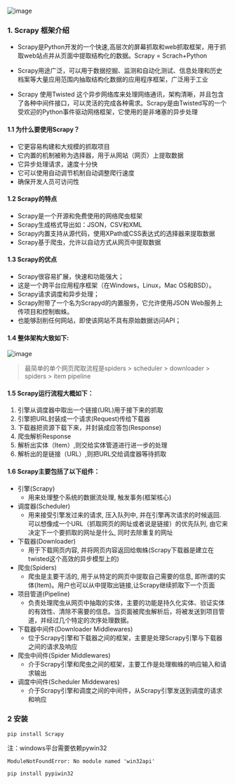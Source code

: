 ![image](https://note.youdao.com/yws/api/personal/file/3B46CE1A83254E4ABC7CCBC6DA7F8838?method=download&shareKey=2bba5f9fd137f02bc237bfca800e603a)
### 1. Scrapy 框架介绍
- Scrapy是Python开发的一个快速,高层次的屏幕抓取和web抓取框架，用于抓取web站点并从页面中提取结构化的数据。Scrapy = Scrach+Python

- Scrapy用途广泛，可以用于数据挖掘、监测和自动化测试、信息处理和历史档案等大量应用范围内抽取结构化数据的应用程序框架，广泛用于工业

- Scrapy 使用Twisted 这个异步网络库来处理网络通讯，架构清晰，并且包含了各种中间件接口，可以灵活的完成各种需求。Scrapy是由Twisted写的一个受欢迎的Python事件驱动网络框架，它使用的是非堵塞的异步处理
#### 1.1 为什么要使用Scrapy？
- 它更容易构建和大规模的抓取项目
- 它内置的机制被称为选择器，用于从网站（网页）上提取数据
- 它异步处理请求，速度十分快
- 它可以使用自动调节机制自动调整爬行速度
- 确保开发人员可访问性
#### 1.2 Scrapy的特点
- Scrapy是一个开源和免费使用的网络爬虫框架
- Scrapy生成格式导出如：JSON，CSV和XML
- Scrapy内置支持从源代码，使用XPath或CSS表达式的选择器来提取数据
- Scrapy基于爬虫，允许以自动方式从网页中提取数据

#### 1.3 Scrapy的优点
- Scrapy很容易扩展，快速和功能强大；
- 这是一个跨平台应用程序框架（在Windows，Linux，Mac OS和BSD）。
- Scrapy请求调度和异步处理；
- Scrapy附带了一个名为Scrapyd的内置服务，它允许使用JSON Web服务上传项目和控制蜘蛛。
- 也能够刮削任何网站，即使该网站不具有原始数据访问API；
#### 1.4 整体架构大致如下:
![image](https://images2015.cnblogs.com/blog/918906/201608/918906-20160830220006980-1873919293.png)

> 最简单的单个网页爬取流程是spiders > scheduler > downloader > spiders > item pipeline

#### 1.5 Scrapy运行流程大概如下：

1. 引擎从调度器中取出一个链接(URL)用于接下来的抓取
1. 引擎把URL封装成一个请求(Request)传给下载器
1. 下载器把资源下载下来，并封装成应答包(Response)
1. 爬虫解析Response
1. 解析出实体（Item）,则交给实体管道进行进一步的处理
1. 解析出的是链接（URL）,则把URL交给调度器等待抓取


#### 1.6 Scrapy主要包括了以下组件：

- 引擎(Scrapy)
    - 用来处理整个系统的数据流处理, 触发事务(框架核心)
- 调度器(Scheduler)
    - 用来接受引擎发过来的请求, 压入队列中, 并在引擎再次请求的时候返回. 可以想像成一个URL（抓取网页的网址或者说是链接）的优先队列, 由它来决定下一个要抓取的网址是什么, 同时去除重复的网址
- 下载器(Downloader)
    - 用于下载网页内容, 并将网页内容返回给蜘蛛(Scrapy下载器是建立在twisted这个高效的异步模型上的)
- 爬虫(Spiders)
    - 爬虫是主要干活的, 用于从特定的网页中提取自己需要的信息, 即所谓的实体(Item)。用户也可以从中提取出链接,让Scrapy继续抓取下一个页面
- 项目管道(Pipeline)
    - 负责处理爬虫从网页中抽取的实体，主要的功能是持久化实体、验证实体的有效性、清除不需要的信息。当页面被爬虫解析后，将被发送到项目管道，并经过几个特定的次序处理数据。
- 下载器中间件(Downloader Middlewares)
    - 位于Scrapy引擎和下载器之间的框架，主要是处理Scrapy引擎与下载器之间的请求及响应
- 爬虫中间件(Spider Middlewares)
    - 介于Scrapy引擎和爬虫之间的框架，主要工作是处理蜘蛛的响应输入和请求输出
- 调度中间件(Scheduler Middewares)
    - 介于Scrapy引擎和调度之间的中间件，从Scrapy引擎发送到调度的请求和响应
### 2 安装
```
pip install Scrapy
```
注：windows平台需要依赖pywin32
```
ModuleNotFoundError: No module named 'win32api'
```
`pip install pypiwin32`

